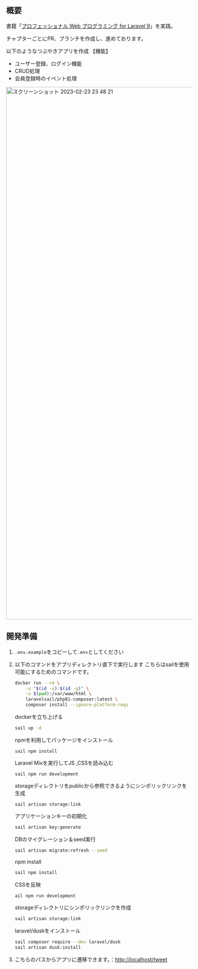 
## 概要
書籍「[プロフェッショナル Web プログラミング for Laravel 9](https://books.mdn.co.jp/books/3221303041/)」を実践。

チャプターごとにPR、ブランチを作成し、進めております。

以下のようなつぶやきアプリを作成
【機能】
- ユーザー登録、ログイン機能
- CRUD処理
- 会員登録時のイベント処理
<img width="1444" alt="スクリーンショット 2023-02-23 23 48 21" src="https://user-images.githubusercontent.com/109059339/220941471-51a2e491-ec0f-4342-a890-9c36fcc16367.png">


## 開発準備

1. `.env.example`をコピーして`.env`としてください

2. 以下のコマンドをアプリディレクトリ直下で実行します
    こちらはsailを使用可能にするためのコマンドです。
    ```bash
    docker run --rm \
        -u "$(id -u):$(id -g)" \
        -v $(pwd):/var/www/html \
        laravelsail/php81-composer:latest \
        composer install --ignore-platform-reqs
    ```
    dockerを立ち上げる
    ```bash
    sail up -d
    ```
    npmを利用してパッケージをインストール
    ```
    sail npm install
    ```
    Laravel Mixを実行してJS ,CSSを読み込む
    ```
    sail npm run development
    ```
    storageディレクトリをpublicから参照できるようにシンポリックリンクを生成
    ```
    sail artisan storage:link
    ```
    アプリケーションキーの初期化
    ```bash
    sail artisan key:generate
    ```
    DBのマイグレーション＆seed実行
    ```bash
    sail artisan migrate:refresh --seed
    ```
    npm install
    ```bash
    sail npm install
    ```
    CSSを反映
    ```bash
    ail npm run development
    ```
    storageディレクトリにシンポリックリンクを作成
    ```bash
    sail artisan storage:link
    ```
    laravel/duskをインストール
    ```bash
    sail composer require --dev laravel/dusk
    sail artisan dusk:install
    ```
    
    
3. こちらのパスからアプリに遷移できます。：[http://localhost/tweet](http://localhost/tweet)

